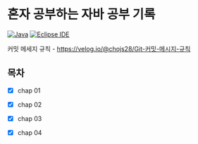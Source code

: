 # 혼자 공부하는 자바 공부 기록
[![Java](https://img.shields.io/badge/Java-007396?style=for-the-badge&logo=java&logoColor=white)](https://www.java.com/) [![Eclipse IDE](https://img.shields.io/badge/Eclipse_IDE-2C2255?style=for-the-badge&logo=eclipse-ide&logoColor=white)](https://www.eclipse.org/)

커밋 메세지 규칙 - https://velog.io/@chojs28/Git-커밋-메시지-규칙


## 목차
- [x] chap 01
- [x] chap 02
- [x] chap 03
- [x] chap 04

